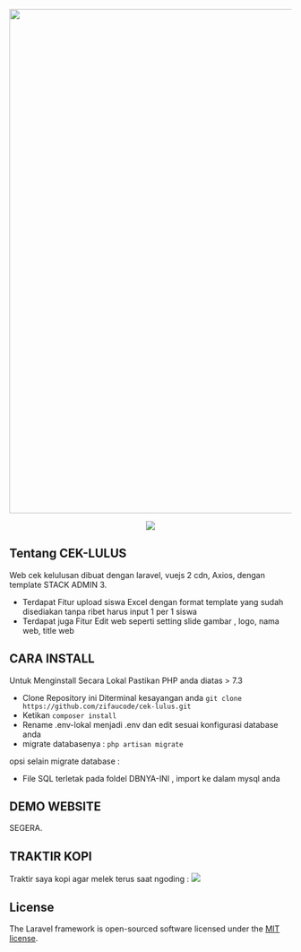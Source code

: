 <p align="center"><a href="https://github.com/zifaucode/cek-lulus" target="_blank"><img src="https://user-images.githubusercontent.com/33486013/164989084-586c08af-43ea-4f59-93dd-54f25f22c830.png" width="900"></a></p>

<p align="center">
<a href="https://trakteer.id/zifau"><img src="https://img.shields.io/static/v1?label=Trakteer&message=zifaucode&color=C02433"></a>
</p>

## Tentang CEK-LULUS

Web cek kelulusan dibuat dengan laravel, vuejs 2 cdn, Axios, dengan template STACK ADMIN 3.
- Terdapat Fitur upload siswa Excel dengan format template yang sudah disediakan tanpa ribet harus input 1 per 1 siswa
- Terdapat juga Fitur Edit web seperti setting slide gambar , logo, nama web, title web

## CARA INSTALL

Untuk Menginstall Secara Lokal Pastikan PHP anda diatas > 7.3
- Clone Repository ini Diterminal kesayangan anda `git clone https://github.com/zifaucode/cek-lulus.git`
- Ketikan `composer install`
- Rename .env-lokal menjadi .env dan edit sesuai konfigurasi database anda
- migrate databasenya : `php artisan migrate`

opsi selain migrate database :
- File SQL terletak pada foldel DBNYA-INI , import ke dalam mysql anda

## DEMO WEBSITE

SEGERA.

## TRAKTIR KOPI

Traktir saya kopi agar melek terus saat ngoding :      <a href="https://trakteer.id/zifau"><img src="https://img.shields.io/static/v1?label=Trakteer&message=zifaucode&color=C02433"></a>


## License

The Laravel framework is open-sourced software licensed under the [MIT license](https://opensource.org/licenses/MIT).
